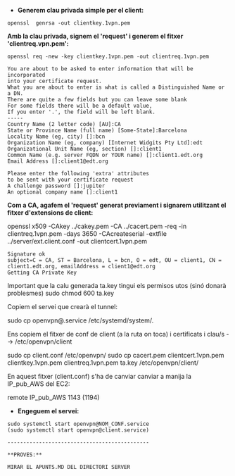 * **Generem clau privada simple per el client:**
```
openssl  genrsa -out clientkey.1vpn.pem
```

**Amb la clau privada, signem el 'request' i generem el fitxer 'clientreq.vpn.pem':**
```
openssl req -new -key clientkey.1vpn.pem -out clientreq.1vpn.pem

You are about to be asked to enter information that will be incorporated
into your certificate request.
What you are about to enter is what is called a Distinguished Name or a DN.
There are quite a few fields but you can leave some blank
For some fields there will be a default value,
If you enter '.', the field will be left blank.
-----
Country Name (2 letter code) [AU]:CA
State or Province Name (full name) [Some-State]:Barcelona
Locality Name (eg, city) []:bcn
Organization Name (eg, company) [Internet Widgits Pty Ltd]:edt
Organizational Unit Name (eg, section) []:client1
Common Name (e.g. server FQDN or YOUR name) []:client1.edt.org
Email Address []:client1@edt.org

Please enter the following 'extra' attributes
to be sent with your certificate request
A challenge password []:jupiter
An optional company name []:client1
```

**Com a CA, agafem el 'request' generat previament i signarem utilitzant el fitxer d'extensions de client:**

openssl x509 -CAkey ../cakey.pem -CA ../cacert.pem -req -in clientreq.1vpn.pem -days 3650 -CAcreateserial -extfile ../server/ext.client.conf -out clientcert.1vpn.pem

```
Signature ok
subject=C = CA, ST = Barcelona, L = bcn, O = edt, OU = client1, CN = client1.edt.org, emailAddress = client1@edt.org
Getting CA Private Key
```

Important que la calu generada ta.key tingui els permisos utos (sinó donarà problesmes)
sudo chmod 600 ta.key

Copiem el servei que crearà el tunnel:

sudo cp openvpn@.service /etc/systemd/system/.

Ens copiem el fitxer de conf de client (a la ruta on toca) i certificats i clau/s --> /etc/openvpn/client

sudo cp client.conf /etc/openvpn/
sudo cp cacert.pem clientcert.1vpn.pem clientkey.1vpn.pem clientreq.1vpn.pem ta.key /etc/openvpn/client/

En aquest fitxer (client.conf) s'ha de canviar canviar a manija la IP_pub_AWS del EC2:

remote IP_pub_AWS 1143 (1194)


* **Engeguem el servei:**
```
sudo systemctl start openvpn@NOM_CONF.service
(sudo systemctl start openvpn@client.service)

---------------------------------------------

**PROVES:**

MIRAR EL APUNTS.MD DEL DIRECTORI SERVER 

